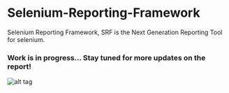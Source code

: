 Selenium-Reporting-Framework
============================

Selenium Reporting Framework, SRF is the Next Generation Reporting Tool for selenium.

<h3>Work is in progress... Stay tuned for more updates on the report!</h3>

![alt tag](http://cl.ly/image/0Q3F3u1b2m1M/SRF.jpg)